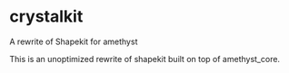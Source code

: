 # crystalkit
A rewrite of Shapekit for amethyst

This is an unoptimized rewrite of shapekit built on top of amethyst_core.
